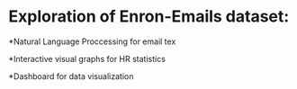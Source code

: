 # Exploration of Enron-Emails dataset:

*Natural Language Proccessing for email tex

*Interactive visual graphs for HR statistics

*Dashboard for data visualization
